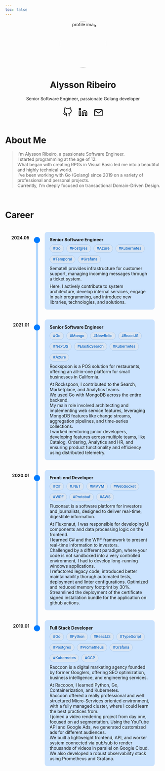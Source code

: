 ```yaml
---
toc: false
---
```


<style>
.profile{
    margin-bottom: 20px;
}

.social-icons svg {
  width: 30px;
  height: 30px;
}

.profile {
  display: flex;
  align-items: center;
  flex-direction: column;
  text-align: center;
}

.social-icons {
  display: flex;
  place-content: center;
  flex-direction: row;
  gap: 20px;
  margin: 20px;
}

/* Chip Styles -- ADDED */
.skills-chips-container {
  display: flex;
  flex-wrap: wrap;
  gap: 8px; /* Space between chips */
  margin-top: 0.5em; /* Consistent with <p> margins in this context */
  margin-bottom: 0.5em; /* Consistent with <p> margins in this context */
}

.skill-chip {
  background-color: color-mix(in srgb, var(--primary, #007bff) 10%, #f0f0f0 90%); /* Light background, slightly tinted with primary color */
  color: color-mix(in srgb, var(--primary, #007bff) 70%, #343a40 30%); /* Text color, darker and influenced by primary color */
  padding: 4px 10px;
  border-radius: 16px; /* Pill shape */
  font-size: 0.85em;
  font-weight: 500;
  line-height: 1.4;
  border: 1px solid color-mix(in srgb, var(--primary, #007bff) 25%, #dee2e6 75%); /* Subtle border, also tinted */
  white-space: nowrap; /* Prevent chips from breaking mid-word */
}
</style>

<div class="profile">
    <div class="profile_inner">
        <img draggable="false" src="/images/me.png" alt="profile image" title="" height="150" width="150" style="border-radius: 50%;">
        <h1>Alysson Ribeiro</h1>
        <span>Senior Software Engineer, passionate Golang developer</span>
        <div class="social-icons">
            <a href="https://github.com/sonalys" target="_blank" rel="noopener noreferrer me" title="Github">
                <svg xmlns="http://www.w3.org/2000/svg" viewBox="0 0 24 24" fill="none" stroke="currentColor"
                    stroke-width="2" stroke-linecap="round" stroke-linejoin="round">
                    <path
                        d="M9 19c-5 1.5-5-2.5-7-3m14 6v-3.87a3.37 3.37 0 0 0-.94-2.61c3.14-.35 6.44-1.54 6.44-7A5.44 5.44 0 0 0 20 4.77 5.07 5.07 0 0 0 19.91 1S18.73.65 16 2.48a13.38 13.38 0 0 0-7 0C6.27.65 5.09 1 5.09 1A5.07 5.07 0 0 0 5 4.77a5.44 5.44 0 0 0-1.5 3.78c0 5.42 3.3 6.61 6.44 7A3.37 3.37 0 0 0 9 18.13V22">
                    </path>
                </svg>
            </a>
            <a href="https://www.linkedin.com/in/alysson-ribeiro" target="_blank" rel="noopener noreferrer me"
                title="Linkedin">
                <svg xmlns="http://www.w3.org/2000/svg" viewBox="0 0 24 24" fill="none" stroke="currentColor"
                    stroke-width="2" stroke-linecap="round" stroke-linejoin="round">
                    <path d="M16 8a6 6 0 0 1 6 6v7h-4v-7a2 2 0 0 0-2-2 2 2 0 0 0-2 2v7h-4v-7a6 6 0 0 1 6-6z"></path>
                    <rect x="2" y="9" width="4" height="12"></rect>
                    <circle cx="4" cy="4" r="2"></circle>
                </svg>
            </a>
            <a href="mailto:me@sonalys.dev" target="_blank" rel="noopener noreferrer me" title="Email">
                <svg xmlns="http://www.w3.org/2000/svg" viewBox="0 0 24 21" fill="none" stroke="currentColor"
                    stroke-width="2" stroke-linecap="round" stroke-linejoin="round">
                    <path d="M4 4h16c1.1 0 2 .9 2 2v12c0 1.1-.9 2-2 2H4c-1.1 0-2-.9-2-2V6c0-1.1.9-2 2-2z"></path>
                    <polyline points="22,6 12,13 2,6"></polyline>
                </svg>
            </a>
        </div>
    </div>
</div>

# About Me

> I'm Alysson Ribeiro, a passionate Software Engineer.  
I started programming at the age of 12.  
What began with creating RPGs in Visual Basic led me into a beautiful and highly technical world.  
I've been working with Go (Golang) since 2019 on a variety of professional and personal projects.  
Currently, I'm deeply focused on transactional Domain-Driven Design.

<br>

# Career

<style>
/* General page style, likely unrelated to timeline structure itself, kept from original */
li {
  margin-top: 0 !important;
}

/* Timeline Styles */
.timeline-container {
  margin: 0 auto; /* Center the timeline container */
  max-width: 1200px; /* Optional: constrain maximum width */
  padding: 20px; /* Padding around the timeline */
}

.timeline {
  display: grid;
  grid-template-columns: auto auto 1fr;
  column-gap: 15px;
  /* Use the variable if defined, otherwise hardcode. This gap separates cards. */
  row-gap: 2rem; /* or var(--timeline-row-gap); */
  align-items: stretch; 
  /* position: relative; /* Useful if other absolute positioning was needed, but not strictly for this */
}

.timelineEntry {
  /* This is crucial: child elements become direct grid items of .timeline */
  display: contents;
}

.timelineDate {
  font-weight: bold;
  justify-self: end; /* Align date box to the right end of its column */
  text-align: right; /* Align date text to the right within its box */
  padding-top: .6rem; /* Vertical alignment with card content */
  white-space: nowrap; /* Prevent dates from wrapping */
  /* If .timelineDate itself should not stretch, you can add align-self: start;
     but usually, text being at the top of a stretched cell is fine. */
}

.timelineLineContainer {
  display: flex;
  flex-direction: column;
  align-items: center;
  padding-top: 1rem;
  position: relative; /* Crucial for positioning the ::after pseudo-element */
}

.timelineIcon {
  width: 20px;
  height: 20px;
  background-color: var(--primary, #007bff);
  border-radius: 50%;
  /* margin-bottom: 5px; Space between icon and the vertical line below it */
  position: relative; 
  z-index: 1; 
  flex-shrink: 0; /* Prevent icon from shrinking if space is tight, though unlikely here */
}

.timelineLine {
  width: 2px;
  flex-grow: 1; /* Makes the line fill the REMAINING vertical space in .timelineLineContainer */
  background-color: var(--primary, #007bff);
}

.timeline-card {
  background-color: color-mix(in srgb, var(--primary, #007bff) 20%, transparent); 
  padding: 1rem;
  border-radius: 8px;
}

.timeline-card p {
  margin-top: 0.5em;
  margin-bottom: 0.5em;
}

.timeline-card b + br + p {
    margin-top: 0.25em; 
}

.timeline-card p:last-child {
    margin-bottom: 0;
}

.timelineEntry:last-child .timelineLineContainer .timelineLine {
  display: none;
}

/* The connecting line segment that spans the row-gap */
.timelineEntry:not(:last-child) .timelineLineContainer::after {
  content: "";
  position: absolute;
  width: 2px; /* Must match .timelineLine width */
  background-color: var(--primary, #007bff);
  
  /* Start from the bottom edge of the .timelineLineContainer */
  top: 100%; 
  /* Extend downwards by the amount of the row-gap */
  height: 4rem; /* CRITICAL: Must match .timeline's row-gap value (or var(--timeline-row-gap)) */
  
  /* Horizontal centering within the column */
  left: 50%;
  transform: translateX(-50%);
  
  /* Ensure this connector line is behind the next icon */
  z-index: 0; 
}
</style>

<div class="timeline-container">
  <div class="timeline">
    <div class="timelineEntry">
      <div class="timelineDate">2024.05</div>
      <div class="timelineLineContainer">
        <div class="timelineIcon"></div>
        <div class="timelineLine"></div>
      </div>
      <div class="timeline-card">
        <b>Senior Software Engineer</b><br/>
        <div class="skills-chips-container">
          <span class="skill-chip">#Go</span>
          <span class="skill-chip">#Postgres</span>
          <span class="skill-chip">#Azure</span>
          <span class="skill-chip">#Kubernetes</span>
          <span class="skill-chip">#Temporal</span>
          <span class="skill-chip">#Grafana</span>
        </div>
        <p>Sematell provides infrastructure for customer support, managing incoming messages through a ticket system.</p>
        <p>Here, I actively contribute to system architecture, develop internal services, engage in pair programming, and introduce new libraries, technologies, and solutions.</p>
      </div>
    </div>
    <div class="timelineEntry">
      <div class="timelineDate">2021.01</div>
      <div class="timelineLineContainer">
        <div class="timelineIcon"></div>
        <div class="timelineLine"></div>
      </div>
      <div class="timeline-card">
        <b>Senior Software Engineer</b><br/>
        <div class="skills-chips-container">
          <span class="skill-chip">#Go</span>
          <span class="skill-chip">#Mongo</span>
          <span class="skill-chip">#NewRelic</span>
          <span class="skill-chip">#ReactJS</span>
          <span class="skill-chip">#NextJS</span>
          <span class="skill-chip">#ElasticSearch</span>
          <span class="skill-chip">#Kubernetes</span>
          <span class="skill-chip">#Azure</span>
        </div>
        <p>Rockspoon is a POS solution for restaurants, offering an all-in-one platform for small businesses in California.</p>
        <p>At Rockspoon, I contributed to the Search, Marketplace, and Analytics teams.<br>
        We used Go with MongoDB across the entire backend.<br>
        My main role involved architecting and implementing web service features, leveraging MongoDB features like change streams, aggregation pipelines, and time-series collections.</p>
        I worked mentoring junior developers, developing features across multiple teams, like Catalog, Ordering, Analytics and HR, and ensuring product functionality and efficiency using distributed telemetry.
      </div>
    </div>
    <div class="timelineEntry">
      <div class="timelineDate">2020.01</div>
      <div class="timelineLineContainer">
        <div class="timelineIcon"></div>
        <div class="timelineLine"></div>
      </div>
      <div class="timeline-card">
        <b>Front-end Developer</b><br/>
        <div class="skills-chips-container">
          <span class="skill-chip">#C#</span>
          <span class="skill-chip">#.NET</span>
          <span class="skill-chip">#MVVM</span>
          <span class="skill-chip">#WebSocket</span>
          <span class="skill-chip">#WPF</span>
          <span class="skill-chip">#Protobuf</span>
          <span class="skill-chip">#AWS</span>
        </div>
        <p>Fluxonaut is a software platform for investors and journalists, designed to deliver real-time, digestible information.</p>
        <p>At Fluxonaut, I was responsible for developing UI components and data processing logic on the frontend.<br>
        I learned C# and the WPF framework to present real-time information to investors.<br>
        Challenged by a different paradigm, where your code is not sandboxed into a very controlled environment, I had to develop long-running windows applications.<br>
        I refactored legacy code, introduced better maintainability thorugh automated tests, deployment and linter configurations. Optimized and reduced memory footprint by 30%.<br>
        Streamlined the deployment of the certificate signed installation bundle for the application on github actions.</p>
      </div>
    </div>
    <div class="timelineEntry">
      <div class="timelineDate">2019.01</div>
      <div class="timelineLineContainer">
        <div class="timelineIcon"></div>
        <div class="timelineLine"></div>
      </div>
      <div class="timeline-card">
        <b>Full Stack Developer</b><br/>
        <div class="skills-chips-container">
          <span class="skill-chip">#Go</span>
          <span class="skill-chip">#Python</span>
          <span class="skill-chip">#ReactJS</span>
          <span class="skill-chip">#TypeScript</span>
          <span class="skill-chip">#Postgres</span>
          <span class="skill-chip">#Prometheus</span>
          <span class="skill-chip">#Grafana</span>
          <span class="skill-chip">#Kubernetes</span>
          <span class="skill-chip">#GCP</span>
        </div>
        <p>Raccoon is a digital marketing agency founded by former Googlers, offering SEO optimization, business intelligence, and engineering services.</p>
        <p>At Raccoon, I learned Python, Go, Containerization, and Kubernetes.<br>
        Raccoon offered a really professional and well structured Micro-Services oriented environment, with a fully managed cluster, where I could learn the best practices from.<br>
        I joined a video rendering project from day one, focused on ad segmentation. Using the YouTube API and Google Ads, we generated customized ads for different audiences.<br>
        We built a lightweight frontend, API, and worker system connected via pub/sub to render thousands of videos in parallel on Google Cloud.<br>
        We also developed a robust observability stack using Prometheus and Grafana.</p>
      </div>
    </div>
  </div>
</div>